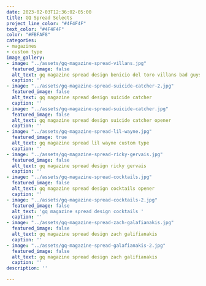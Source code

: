 ```yaml
---
date: 2023-02-03T12:36:02-05:00
title: GQ Spread Selects
project_line_color: "#4F4F4F"
text_color: "#4F4F4F"
color: "#FBFAF8"
categories:
- magazines
- custom type
image_gallery:
- image: "../assets/gq-magazine-spread-villans.jpg"
  featured_image: false
  alt_text: gq magazine spread design benicio del toro villans bad guys
  caption: ''
- image: "../assets/gq-magazine-spread-suicide-catcher-2.jpg"
  featured_image: false
  alt_text: gq magazine spread design suicide catcher
  caption: ''
- image: "../assets/gq-magazine-spread-suicide-catcher.jpg"
  featured_image: false
  alt_text: gq magazine spread design suicide catcher opener
  caption: ''
- image: "../assets/gq-magazine-spread-lil-wayne.jpg"
  featured_image: true
  alt_text: gq magazine spread lil wayne custom type
  caption: ''
- image: "../assets/gq-magazine-spread-ricky-gervais.jpg"
  featured_image: false
  alt_text: gq magazine spread design ricky gervais
  caption: ''
- image: "../assets/gq-magazine-spread-cocktails.jpg"
  featured_image: false
  alt_text: gq magazine spread design cocktails opener
  caption: ''
- image: "../assets/gq-magazine-spread-cocktails-2.jpg"
  featured_image: false
  alt_text: 'gq magazine spread design cocktails '
  caption: ''
- image: "../assets/gq-magazine-spread-zach-galafianakis.jpg"
  featured_image: false
  alt_text: gq magazine spread design zach galifianakis
  caption: ''
- image: "../assets/gq-magazine-spread-galafianakis-2.jpg"
  featured_image: false
  alt_text: gq magazine spread design zach galifianakis
  caption: ''
description: ''

---
```


